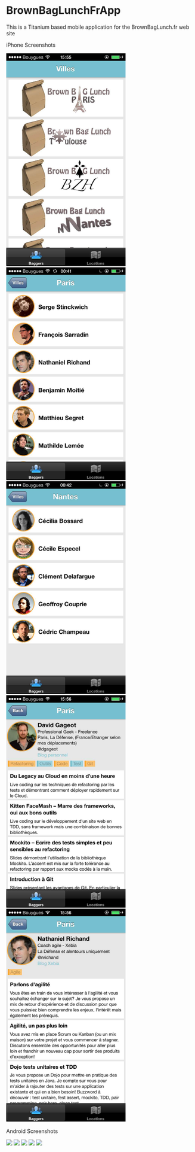 BrownBagLunchFrApp
================

This is a Titanium based mobile application for the BrownBagLunch.fr web site

iPhone Screenshots

<img src="https://github.com/nadouani/BrownBagLunchFrApp/raw/master/doc/images/iphone/villes.jpg" width="320">
<img src="https://github.com/nadouani/BrownBagLunchFrApp/raw/master/doc/images/iphone/baggers-paris.jpg" width="320">
<img src="https://github.com/nadouani/BrownBagLunchFrApp/raw/master/doc/images/iphone/baggers-nantes.jpg" width="320">
 
<img src="https://github.com/nadouani/BrownBagLunchFrApp/raw/master/doc/images/iphone/bagger1.jpg" width="320"> 
<img src="https://github.com/nadouani/BrownBagLunchFrApp/raw/master/doc/images/iphone/bagger2.jpg" width="320"> 


Android Screenshots

<img src="https://github.com/nadouani/BrownBagLunchFrApp/raw/master/doc/images/android/villes.jpg" width="320">
<img src="https://github.com/nadouani/BrownBagLunchFrApp/raw/master/doc/images/android/baggers-paris.jpg" width="320">
<img src="https://github.com/nadouani/BrownBagLunchFrApp/raw/master/doc/images/android/baggers-lyon.jpg" width="320">
<img src="https://github.com/nadouani/BrownBagLunchFrApp/raw/master/doc/images/android/bagger1.jpg" width="320"> 
<img src="https://github.com/nadouani/BrownBagLunchFrApp/raw/master/doc/images/android/bagger3.jpg" width="320"> 
 
